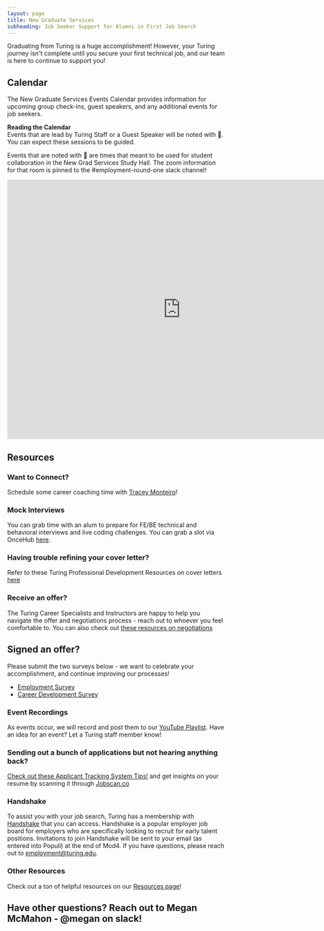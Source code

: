```yaml
---
layout: page
title: New Graduate Services
subheading: Job Seeker Support for Alumni in First Job Search
---
```


Graduating from Turing is a huge accomplishment! However, your Turing journey isn't complete until you secure your first technical job, and our team is here to continue to support you!

## Calendar
The New Graduate Services Events Calendar provides information for upcoming group check-ins, guest speakers, and any additional events for job seekers. 

**Reading the Calendar**  
Events that are lead by Turing Staff or a Guest Speaker will be noted with 🎥.  You can expect these sessions to be guided.

Events that are noted with 📆 are times that meant to be used for student collaboration in the New Grad Services Study Hall.  The zoom information for that room is pinned to the #employment-round-one slack channel!

<iframe src="https://calendar.google.com/calendar/embed?src=casimircreative.com_1ljkgo2l95s8f2p1jpi6shq678%40group.calendar.google.com&ctz=America%2FDenver&amp;mode=week" style="border: 0" width="800" height="600" frameborder="0" scrolling="no"></iframe>

## Resources

### Want to Connect?
Schedule some career coaching time with [Tracey Monteiro](https://go.oncehub.com/TraceyMonteiro1)!

### Mock Interviews
You can grab time with an alum to prepare for FE/BE technical and behavioral interviews and live coding challenges. You can grab a slot via OnceHub [here](https://go.oncehub.com/turingmockinterviews).

### Having trouble refining your cover letter? 
Refer to these Turing Professional Development Resources on cover letters [here](https://careerdev.turing.edu/resources/cover_letter_resources)

### Receive an offer? 
The Turing Career Specialists and Instructors are happy to help you navigate the offer and negotiations process - reach out to whoever you feel comfortable to. You can also check out [these resources on negotiations](https://careerdev.turing.edu/resources/negotiations)

## Signed an offer?
Please submit the two surveys below - we want to celebrate your accomplishment, and continue improving our processes!
* [Employment Survey](https://airtable.com/apppt3xpmBOn5AwVY/shrPoZOiVZuRH9wJf)
* [Career Development Survey](https://airtable.com/apppt3xpmBOn5AwVY/shrCZs7Nbj043sbYE)

### Event Recordings
As events occur, we will record and post them to our [YouTube Playlist](https://www.youtube.com/playlist?list=PL1Y67f0xPzdOmktyQlnqVEIRpbTx_apNm). Have an idea for an event? Let a Turing staff member know!

### Sending out a bunch of applications but not hearing anything back? 
[Check out these Applicant Tracking System Tips!](https://www.jobscan.co/applicant-tracking-systems) and get insights on your resume by scanning it through [Jobscan.co](jobscan.co)

### Handshake
To assist you with your job search, Turing has a membership with [Handshake](https://joinhandshake.com/) that you can access. Handshake is a popular employer job board for employers who are specifically looking to recruit for early talent positions. Invitations to join Handshake will be sent to your email (as entered into Populi) at the end of Mod4. If you have questions, please reach out to employment@turing.edu.

### Other Resources
Check out a ton of helpful resources on our [Resources page](https://careerdev.turing.edu/resources/)!

## Have other questions?  Reach out to Megan McMahon - @megan on slack!



